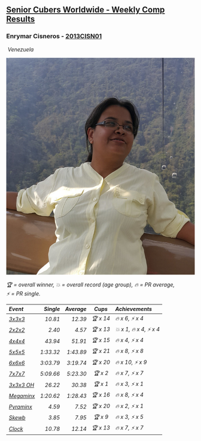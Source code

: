 <style>table {white-space: nowrap;}</style>
<link rel="stylesheet" type="text/css" href="/scw-comp/css/flags.css" />

## [Senior Cubers Worldwide - Weekly Comp Results](/scw-comp/results/)
### Enrymar Cisneros - [2013CISN01](https://www.worldcubeassociation.org/persons/2013CISN01)

<i class="flag flag-VE" />&nbsp;Venezuela

![Enrymar Cisneros](1530205432.jpg)

<span style="white-space: nowrap;">🏆 = overall winner</span>, <span style="white-space: nowrap;">💥 = overall record (age group)</span>, <span style="white-space: nowrap;">🔥 = PR average</span>, <span style="white-space: nowrap;">⚡ = PR single</span>.

| Event | Single | Average | Cups | Achievements|
| :-- | --: | --: | :--: | :-- |
| [3x3x3](333.md) | 10.81 | 12.39 | 🏆 x 14 | 🔥 x 6, ⚡ x 4 |
| [2x2x2](222.md) | 2.40 | 4.57 | 🏆 x 13 | 💥 x 1, 🔥 x 4, ⚡ x 4 |
| [4x4x4](444.md) | 43.94 | 51.91 | 🏆 x 15 | 🔥 x 4, ⚡ x 4 |
| [5x5x5](555.md) | 1:33.32 | 1:43.89 | 🏆 x 21 | 🔥 x 8, ⚡ x 8 |
| [6x6x6](666.md) | 3:03.79 | 3:19.74 | 🏆 x 20 | 🔥 x 10, ⚡ x 9 |
| [7x7x7](777.md) | 5:09.66 | 5:23.30 | 🏆 x 2 | 🔥 x 7, ⚡ x 7 |
| [3x3x3 OH](333oh.md) | 26.22 | 30.38 | 🏆 x 1 | 🔥 x 3, ⚡ x 1 |
| [Megaminx](minx.md) | 1:20.62 | 1:28.43 | 🏆 x 16 | 🔥 x 8, ⚡ x 4 |
| [Pyraminx](pyram.md) | 4.59 | 7.52 | 🏆 x 20 | 🔥 x 2, ⚡ x 1 |
| [Skewb](skewb.md) | 3.85 | 7.95 | 🏆 x 9 | 🔥 x 3, ⚡ x 5 |
| [Clock](clock.md) | 10.78 | 12.14 | 🏆 x 13 | 🔥 x 7, ⚡ x 7 |

<!-- Global site tag (gtag.js) - Google Analytics -->
<script async src="https://www.googletagmanager.com/gtag/js?id=UA-86348435-3"></script>
<script>window.dataLayer = window.dataLayer || []; function gtag() {dataLayer.push(arguments);} gtag('js', new Date()); gtag('config', 'UA-86348435-3');</script>
